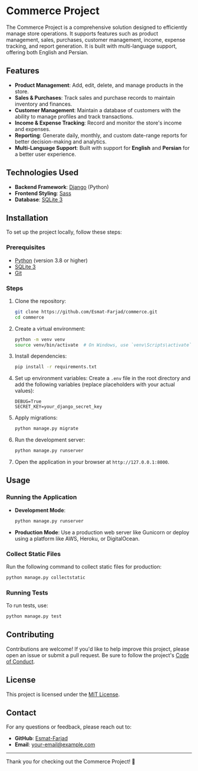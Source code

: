 # Commerce Project

The Commerce Project is a comprehensive solution designed to efficiently manage store operations. It supports features such as product management, sales, purchases, customer management, income, expense tracking, and report generation. It is built with multi-language support, offering both English and Persian.

## Features

- **Product Management**: Add, edit, delete, and manage products in the store.
- **Sales & Purchases**: Track sales and purchase records to maintain inventory and finances.
- **Customer Management**: Maintain a database of customers with the ability to manage profiles and track transactions.
- **Income & Expense Tracking**: Record and monitor the store's income and expenses.
- **Reporting**: Generate daily, monthly, and custom date-range reports for better decision-making and analytics.
- **Multi-Language Support**: Built with support for **English** and **Persian** for a better user experience.

## Technologies Used

- **Backend Framework**: [Django](https://www.djangoproject.com/) (Python)
- **Frontend Styling**: [Sass](https://sass-lang.com/)
- **Database**: [SQLite 3](https://www.sqlite.org/index.html)

## Installation

To set up the project locally, follow these steps:

### Prerequisites

- [Python](https://www.python.org/) (version 3.8 or higher)
- [SQLite 3](https://www.sqlite.org/index.html)
- [Git](https://git-scm.com/)

### Steps

1. Clone the repository:
   ```bash
   git clone https://github.com/Esmat-Farjad/commerce.git
   cd commerce
   ```

2. Create a virtual environment:
   ```bash
   python -m venv venv
   source venv/bin/activate  # On Windows, use `venv\Scripts\activate`
   ```

3. Install dependencies:
   ```bash
   pip install -r requirements.txt
   ```

4. Set up environment variables:
   Create a `.env` file in the root directory and add the following variables (replace placeholders with your actual values):
   ```
   DEBUG=True
   SECRET_KEY=your_django_secret_key
   ```

5. Apply migrations:
   ```bash
   python manage.py migrate
   ```

6. Run the development server:
   ```bash
   python manage.py runserver
   ```

7. Open the application in your browser at `http://127.0.0.1:8000`.

## Usage

### Running the Application
- **Development Mode**:
  ```bash
  python manage.py runserver
  ```

- **Production Mode**:
  Use a production web server like Gunicorn or deploy using a platform like AWS, Heroku, or DigitalOcean.

### Collect Static Files
Run the following command to collect static files for production:
```bash
python manage.py collectstatic
```

### Running Tests
To run tests, use:
```bash
python manage.py test
```

## Contributing

Contributions are welcome! If you'd like to help improve this project, please open an issue or submit a pull request. Be sure to follow the project's [Code of Conduct](./CODE_OF_CONDUCT.md).

## License

This project is licensed under the [MIT License](./LICENSE).

## Contact

For any questions or feedback, please reach out to:


- **GitHub**: [Esmat-Farjad](https://github.com/Esmat-Farjad)
- **Email**: [your-email@example.com](mailto:your-email@example.com)

---

Thank you for checking out the Commerce Project! 🚀
